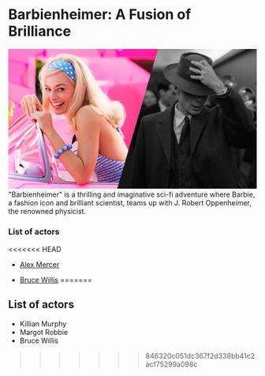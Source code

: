 # Barbienheimer: A Fusion of Brilliance

![Barbienheimer](./../pictures/barbienheimer.jpg)"Barbienheimer" is a thrilling and imaginative sci-fi adventure where Barbie, a fashion icon and brilliant scientist, teams up with J. Robert Oppenheimer, the renowned physicist.

### List of actors

<<<<<<< HEAD
* [Alex Mercer](/actors/Alex_Mercer.md)
  
* [Bruce Willis](/actors/Bruce_Willis.md)
=======
## List of actors

* Killian Murphy
* Margot Robbie
* Bruce Willis
>>>>>>> 846320c051dc367f2d338bb41c2acf75299a098c
